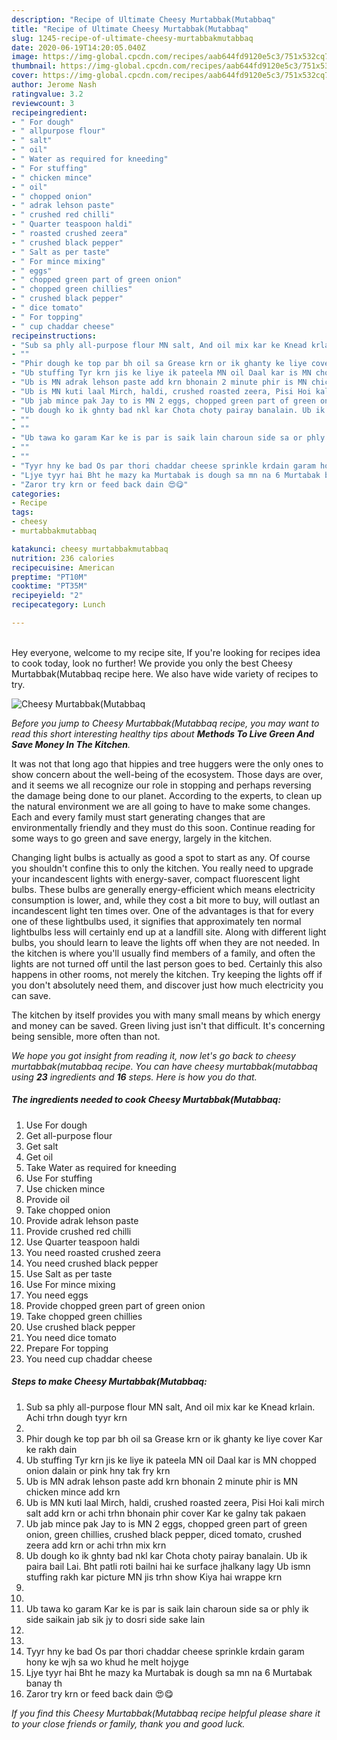 ```yaml
---
description: "Recipe of Ultimate Cheesy Murtabbak(Mutabbaq"
title: "Recipe of Ultimate Cheesy Murtabbak(Mutabbaq"
slug: 1245-recipe-of-ultimate-cheesy-murtabbakmutabbaq
date: 2020-06-19T14:20:05.040Z
image: https://img-global.cpcdn.com/recipes/aab644fd9120e5c3/751x532cq70/cheesy-murtabbakmutabbaq-recipe-main-photo.jpg
thumbnail: https://img-global.cpcdn.com/recipes/aab644fd9120e5c3/751x532cq70/cheesy-murtabbakmutabbaq-recipe-main-photo.jpg
cover: https://img-global.cpcdn.com/recipes/aab644fd9120e5c3/751x532cq70/cheesy-murtabbakmutabbaq-recipe-main-photo.jpg
author: Jerome Nash
ratingvalue: 3.2
reviewcount: 3
recipeingredient:
- " For dough"
- " allpurpose flour"
- " salt"
- " oil"
- " Water as required for kneeding"
- " For stuffing"
- " chicken mince"
- " oil"
- " chopped onion"
- " adrak lehson paste"
- " crushed red chilli"
- " Quarter teaspoon haldi"
- " roasted crushed zeera"
- " crushed black pepper"
- " Salt as per taste"
- " For mince mixing"
- " eggs"
- " chopped green part of green onion"
- " chopped green chillies"
- " crushed black pepper"
- " dice tomato"
- " For topping"
- " cup chaddar cheese"
recipeinstructions:
- "Sub sa phly all-purpose flour MN salt, And oil mix kar ke Knead krlain. Achi trhn dough tyyr krn"
- ""
- "Phir dough ke top par bh oil sa Grease krn or ik ghanty ke liye cover Kar ke rakh dain"
- "Ub stuffing Tyr krn jis ke liye ik pateela MN oil Daal kar is MN chopped onion dalain or pink hny tak fry krn"
- "Ub is MN adrak lehson paste add krn bhonain 2 minute phir is MN chicken mince add krn"
- "Ub is MN kuti laal Mirch, haldi, crushed roasted zeera, Pisi Hoi kali mirch salt add krn or achi trhn bhonain phir cover Kar ke galny tak pakaen"
- "Ub jab mince pak Jay to is MN 2 eggs, chopped green part of green onion, green chillies, crushed black pepper, diced tomato, crushed zeera add krn or achi trhn mix krn"
- "Ub dough ko ik ghnty bad nkl kar Chota choty pairay banalain. Ub ik paira bail Lai. Bht patli roti bailni hai ke surface jhalkany lagy Ub ismn stuffing rakh kar picture MN jis trhn show Kiya hai wrappe krn"
- ""
- ""
- "Ub tawa ko garam Kar ke is par is saik lain charoun side sa or phly ik side saikain jab sik jy to dosri side sake lain"
- ""
- ""
- "Tyyr hny ke bad Os par thori chaddar cheese sprinkle krdain garam hony ke wjh sa wo khud he melt hojyge"
- "Ljye tyyr hai Bht he mazy ka Murtabak is dough sa mn na 6 Murtabak banay th"
- "Zaror try krn or feed back dain 😍😋"
categories:
- Recipe
tags:
- cheesy
- murtabbakmutabbaq

katakunci: cheesy murtabbakmutabbaq 
nutrition: 236 calories
recipecuisine: American
preptime: "PT10M"
cooktime: "PT35M"
recipeyield: "2"
recipecategory: Lunch

---
```

<br>
Hey everyone, welcome to my recipe site, If you're looking for recipes idea to cook today, look no further! We provide you only the best Cheesy Murtabbak(Mutabbaq recipe here. We also have wide variety of recipes to try.
<br>


![Cheesy Murtabbak(Mutabbaq](https://img-global.cpcdn.com/recipes/aab644fd9120e5c3/751x532cq70/cheesy-murtabbakmutabbaq-recipe-main-photo.jpg)

<i>Before you jump to Cheesy Murtabbak(Mutabbaq recipe, you may want to read this short interesting healthy tips about 
<strong>Methods To Live Green And Save Money In The Kitchen</strong>.</i>
</br>

It was not that long ago that hippies and tree huggers were the only ones to show concern about the well-being of the ecosystem. Those days are over, and it seems we all recognize our role in stopping and perhaps reversing the damage being done to our planet. According to the experts, to clean up the natural environment we are all going to have to make some changes. Each and every family must start generating changes that are environmentally friendly and they must do this soon. Continue reading for some ways to go green and save energy, largely in the kitchen.

Changing light bulbs is actually as good a spot to start as any. Of course you shouldn't confine this to only the kitchen. You really need to upgrade your incandescent lights with energy-saver, compact fluorescent light bulbs. These bulbs are generally energy-efficient which means electricity consumption is lower, and, while they cost a bit more to buy, will outlast an incandescent light ten times over. One of the advantages is that for every one of these lightbulbs used, it signifies that approximately ten normal lightbulbs less will certainly end up at a landfill site. Along with different light bulbs, you should learn to leave the lights off when they are not needed. In the kitchen is where you'll usually find members of a family, and often the lights are not turned off until the last person goes to bed. Certainly this also happens in other rooms, not merely the kitchen. Try keeping the lights off if you don't absolutely need them, and discover just how much electricity you can save.

The kitchen by itself provides you with many small means by which energy and money can be saved. Green living just isn't that difficult. It's concerning being sensible, more often than not.


<i>We hope you got insight from reading it, now let's go back to cheesy murtabbak(mutabbaq recipe. You can have cheesy murtabbak(mutabbaq using <strong>23</strong> ingredients and <strong>16</strong> steps. Here is how you do that.
</i>

##### The ingredients needed to cook Cheesy Murtabbak(Mutabbaq:

1. Use  For dough
1. Get  all-purpose flour
1. Get  salt
1. Get  oil
1. Take  Water as required for kneeding
1. Use  For stuffing
1. Use  chicken mince
1. Provide  oil
1. Take  chopped onion
1. Provide  adrak lehson paste
1. Provide  crushed red chilli
1. Use  Quarter teaspoon haldi
1. You need  roasted crushed zeera
1. You need  crushed black pepper
1. Use  Salt as per taste
1. Use  For mince mixing
1. You need  eggs
1. Provide  chopped green part of green onion
1. Take  chopped green chillies
1. Use  crushed black pepper
1. You need  dice tomato
1. Prepare  For topping
1. You need  cup chaddar cheese


##### Steps to make Cheesy Murtabbak(Mutabbaq:

1. Sub sa phly all-purpose flour MN salt, And oil mix kar ke Knead krlain. Achi trhn dough tyyr krn
1. 
1. Phir dough ke top par bh oil sa Grease krn or ik ghanty ke liye cover Kar ke rakh dain
1. Ub stuffing Tyr krn jis ke liye ik pateela MN oil Daal kar is MN chopped onion dalain or pink hny tak fry krn
1. Ub is MN adrak lehson paste add krn bhonain 2 minute phir is MN chicken mince add krn
1. Ub is MN kuti laal Mirch, haldi, crushed roasted zeera, Pisi Hoi kali mirch salt add krn or achi trhn bhonain phir cover Kar ke galny tak pakaen
1. Ub jab mince pak Jay to is MN 2 eggs, chopped green part of green onion, green chillies, crushed black pepper, diced tomato, crushed zeera add krn or achi trhn mix krn
1. Ub dough ko ik ghnty bad nkl kar Chota choty pairay banalain. Ub ik paira bail Lai. Bht patli roti bailni hai ke surface jhalkany lagy Ub ismn stuffing rakh kar picture MN jis trhn show Kiya hai wrappe krn
1. 
1. 
1. Ub tawa ko garam Kar ke is par is saik lain charoun side sa or phly ik side saikain jab sik jy to dosri side sake lain
1. 
1. 
1. Tyyr hny ke bad Os par thori chaddar cheese sprinkle krdain garam hony ke wjh sa wo khud he melt hojyge
1. Ljye tyyr hai Bht he mazy ka Murtabak is dough sa mn na 6 Murtabak banay th
1. Zaror try krn or feed back dain 😍😋


<i>If you find this Cheesy Murtabbak(Mutabbaq recipe helpful please share it to your close friends or family, thank you and good luck.</i>

